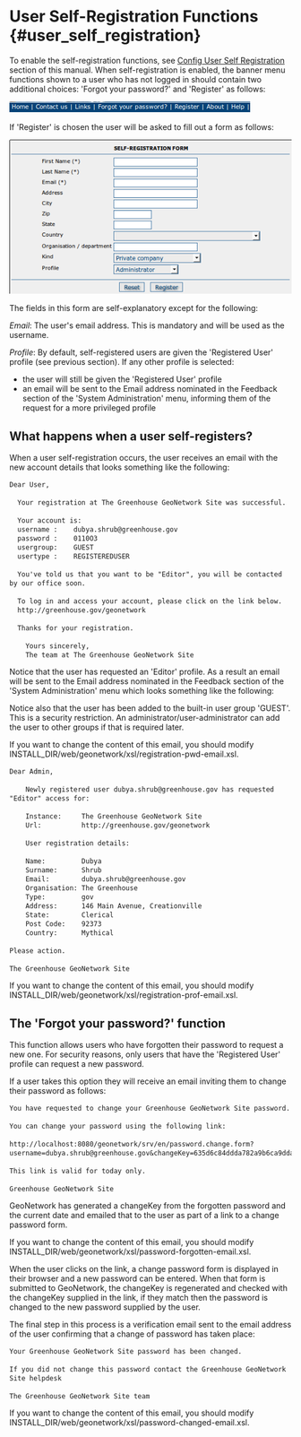 # User Self-Registration Functions {#user_self_registration}

To enable the self-registration functions, see [Config User Self Registration](../../../config_user_self_registration-broken.md) section of this manual. When self-registration is enabled, the banner menu functions shown to a user who has not logged in should contain two additional choices: 'Forgot your password?' and 'Register' as follows:

![](usr-banner-functions.png)

If 'Register' is chosen the user will be asked to fill out a form as follows:

![](usr-self-registration-form.png)

The fields in this form are self-explanatory except for the following:

*Email*: The user's email address. This is mandatory and will be used as the username.

*Profile*: By default, self-registered users are given the 'Registered User' profile (see previous section). If any other profile is selected:

-   the user will still be given the 'Registered User' profile
-   an email will be sent to the Email address nominated in the Feedback section of the 'System Administration' menu, informing them of the request for a more privileged profile

## What happens when a user self-registers?

When a user self-registration occurs, the user receives an email with the new account details that looks something like the following:

    Dear User,

      Your registration at The Greenhouse GeoNetwork Site was successful.

      Your account is:
      username :    dubya.shrub@greenhouse.gov
      password :    0110O3
      usergroup:    GUEST
      usertype :    REGISTEREDUSER

      You've told us that you want to be "Editor", you will be contacted by our office soon.

      To log in and access your account, please click on the link below.
      http://greenhouse.gov/geonetwork

      Thanks for your registration.

        Yours sincerely,
        The team at The Greenhouse GeoNetwork Site

Notice that the user has requested an 'Editor' profile. As a result an email will be sent to the Email address nominated in the Feedback section of the 'System Administration' menu which looks something like the following:

Notice also that the user has been added to the built-in user group 'GUEST'. This is a security restriction. An administrator/user-administrator can add the user to other groups if that is required later.

If you want to change the content of this email, you should modify INSTALL_DIR/web/geonetwork/xsl/registration-pwd-email.xsl.

    Dear Admin,     

        Newly registered user dubya.shrub@greenhouse.gov has requested "Editor" access for:

        Instance:     The Greenhouse GeoNetwork Site
        Url:          http://greenhouse.gov/geonetwork

        User registration details:

        Name:         Dubya
        Surname:      Shrub
        Email:        dubya.shrub@greenhouse.gov
        Organisation: The Greenhouse
        Type:         gov
        Address:      146 Main Avenue, Creationville
        State:        Clerical
        Post Code:    92373 
        Country:      Mythical

    Please action.

    The Greenhouse GeoNetwork Site

If you want to change the content of this email, you should modify INSTALL_DIR/web/geonetwork/xsl/registration-prof-email.xsl.

## The 'Forgot your password?' function

This function allows users who have forgotten their password to request a new one. For security reasons, only users that have the 'Registered User' profile can request a new password.

If a user takes this option they will receive an email inviting them to change their password as follows:

    You have requested to change your Greenhouse GeoNetwork Site password.

    You can change your password using the following link:

    http://localhost:8080/geonetwork/srv/en/password.change.form?username=dubya.shrub@greenhouse.gov&changeKey=635d6c84ddda782a9b6ca9dda0f568b011bb7733

    This link is valid for today only.

    Greenhouse GeoNetwork Site

GeoNetwork has generated a changeKey from the forgotten password and the current date and emailed that to the user as part of a link to a change password form.

If you want to change the content of this email, you should modify INSTALL_DIR/web/geonetwork/xsl/password-forgotten-email.xsl.

When the user clicks on the link, a change password form is displayed in their browser and a new password can be entered. When that form is submitted to GeoNetwork, the changeKey is regenerated and checked with the changeKey supplied in the link, if they match then the password is changed to the new password supplied by the user.

The final step in this process is a verification email sent to the email address of the user confirming that a change of password has taken place:

    Your Greenhouse GeoNetwork Site password has been changed.

    If you did not change this password contact the Greenhouse GeoNetwork Site helpdesk

    The Greenhouse GeoNetwork Site team

If you want to change the content of this email, you should modify INSTALL_DIR/web/geonetwork/xsl/password-changed-email.xsl.
